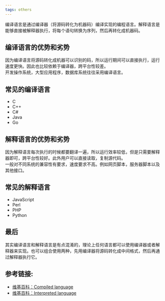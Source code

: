 ```yaml
---
tags: others
---
```

编译语言是通过编译器（将源码转化为机器码）编译实现的编程语言。解释语言是能够直接被解释器执行，将每个语句转换为序列，然后再转化成机器码。

## 编译语言的优势和劣势
因为编译语言将源码转化成机器可以识别的码，所以运行期间可以直接执行，运行速度更快。因此也比较依赖于编译器，跨平台性较差。  
开发操作系统，大型应用程序，数据库系统往往采用编译语言。

## 常见的编译语言
- C
- C++
- C#
- Java
- Go

## 解释语言的优势和劣势
因为解释语言每次执行的时候都要翻译一遍，所以运行效率较低，但是只需要解释器即可，跨平台性较好。此外用户可以直接读取，复制源代码。  
一般对不同系统的兼容性有要求，速度要求不高。例如网页脚本，服务器脚本以及其他接口。

## 常见的解释语言
- JavaScript
- Perl
- PHP
- Python

## 最后
其实编译语言和解释语言是有点混淆的，理论上任何语言都可以使用编译器或者解释器来实现。也可以组合使用两种，先用编译器将源码转化成中间格式，然后再通过解释器执行它。

## 参考链接:  
- [维基百科：Compiled language](https://en.wikipedia.org/wiki/Compiled_language)  
- [维基百科：Interpreted language](https://en.wikipedia.org/wiki/Interpreted_language)